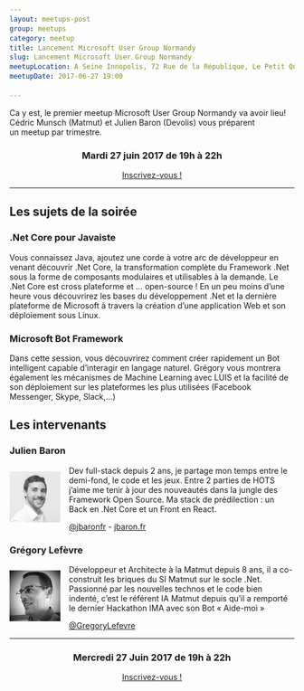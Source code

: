 ```yaml
---
layout: meetups-post
group: meetups
category: meetup
title: Lancement Microsoft User Group Normandy
slug: Lancement Microsoft User Group Normandy
meetupLocation: A Seine Innopolis, 72 Rue de la République, Le Petit Quevilly
meetupDate: 2017-06-27 19:00

---
```


Ca y est, le premier meetup Microsoft User Group Normandy va avoir lieu! Cédric Munsch (Matmut) et Julien Baron (Devolis) vous préparent un meetup par trimestre.

<div style="text-align: center;">
  <h3>Mardi 27 juin 2017 de 19h à 22h</h3>
  <p>
    <a class="button" target="_blank" href="http://meetu.ps/3bcx81">
      Inscrivez-vous !
    </a>
  </p>
</div>

----

## Les sujets de la soirée


### .Net Core pour Javaiste

Vous connaissez Java, ajoutez une corde à votre arc de développeur en venant découvrir .Net Core, la transformation complète du Framework .Net sous la forme de composants modulaires et utilisables à la demande. Le .Net Core est cross plateforme et … open-source ! En un peu moins d’une heure vous découvrirez les bases du développement .Net et la dernière plateforme de Microsoft à travers la création d’une application Web et son déploiement sous Linux.

### Microsoft Bot Framework

Dans cette session, vous découvrirez comment créer rapidement un Bot intelligent capable d’interagir en langage naturel. Grégory vous montrera également les mécanismes de Machine Learning avec LUIS et la facilité de son déploiement sur les plateformes les plus utilisées (Facebook Messenger, Skype, Slack,…)



## Les intervenants

### Julien Baron

<img src="/images/meetups/jbaron.png" alt="Julien  Baron" width="90" style="float: left; margin: 10px 15px 0px 0px;"/>

<p style="overflow: auto;">Dev full-stack depuis 2 ans, je partage mon temps entre le demi-fond, le code et les jeux. Entre 2 parties de HOTS j’aime me tenir à jour des nouveautés dans la jungle des Framework Open Source. Ma stack de prédilection : un Back en .Net Core et un Front en React.</p>
<a href="https://twitter.com/jbaronfr">@jbaronfr</a> - <a href="https://www.jbaron.fr">jbaron.fr</a>

### Grégory Lefèvre


<img src="/images/meetups/glefevre.png" alt="Grégory Lefèvre" width="90" style="float: left; margin: 10px 15px 0px 0px;"/>

<p style="overflow: auto;">Développeur et Architecte à la Matmut depuis 8 ans, il a co-construit les briques du SI Matmut sur le socle .Net. Passionné par les nouvelles technos et le code bien indenté, c’est le référent IA Matmut depuis qu’il a remporté le dernier Hackathon IMA avec son Bot « Aide-moi »</p>
<a href="https://twitter.com/GregoryLefevre">@GregoryLefevre</a>

----

<div style="text-align: center;">
  <h3>Mercredi 27 Juin 2017 de 19h à 22h</h3>
  <p>
    <a class="button" target="_blank"
    href="http://meetu.ps/3bcx81">
      Inscrivez-vous !
    </a>
  </p>
</div>
